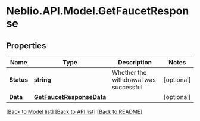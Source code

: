 # Neblio.API.Model.GetFaucetResponse
## Properties

Name | Type | Description | Notes
------------ | ------------- | ------------- | -------------
**Status** | **string** | Whether the withdrawal was successful | [optional] 
**Data** | [**GetFaucetResponseData**](GetFaucetResponseData.md) |  | [optional] 

[[Back to Model list]](../README.md#documentation-for-models) [[Back to API list]](../README.md#documentation-for-api-endpoints) [[Back to README]](../README.md)

